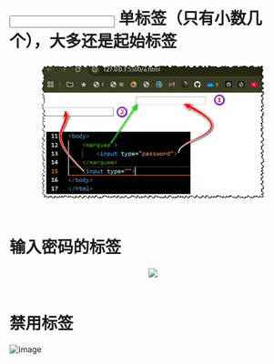 # <input>   单标签（只有小数几个），大多还是起始标签


<p align = "center"><img src="https://github.com/zcr07/picx-images-hosting/raw/master/1/image.2yyczhvy7c.png" style="width:400px;"><br><br>

# 输入密码的标签

<p align = "center"><img src="https://github.com/user-attachments/assets/f0b01609-c9bf-44ba-8b99-a08f4ba0b9bc" style="width:400px;"><br><br>

# 禁用标签

![image](https://github.com/user-attachments/assets/b6586d7b-4022-4685-a01a-5152af8a051e)


